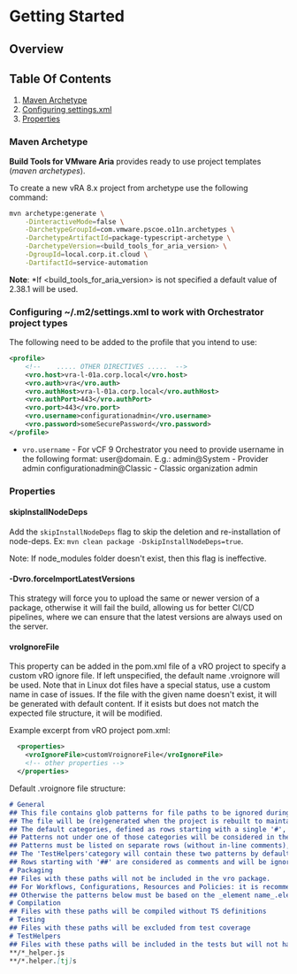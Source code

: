 [//]: # (DEFAULT TEMPLATE, Used if no others match)

[//]: # (Remove Comments when you are done)
[//]: # (What is this?)

# Getting Started

[//]: # (Additional Information on the topic goes here)

[//]: # (What will you learn)
[//]: # (Optional)

## Overview

[//]: # (Internal navigation)
[//]: # (Navigational links may have a short description after them separated by a `-`)

## Table Of Contents

1. [Maven Archetype](#maven-archetype)
3. [Configuring settings.xml](#configuring-m2settingsxml-to-work-with-orchestrator-project-types)
2. [Properties](#properties)

### Maven Archetype

**Build Tools for VMware Aria** provides ready to use project templates (*maven archetypes*).

To create a new vRA 8.x project from archetype use the following command:

```Bash
mvn archetype:generate \
    -DinteractiveMode=false \
    -DarchetypeGroupId=com.vmware.pscoe.o11n.archetypes \
    -DarchetypeArtifactId=package-typescript-archetype \
    -DarchetypeVersion=<build_tools_for_aria_version> \
    -DgroupId=local.corp.it.cloud \
    -DartifactId=service-automation
```

**Note**: *If <build_tools_for_aria_version> is not specified a default value of 2.38.1 will be used.

### Configuring ~/.m2/settings.xml to work with Orchestrator project types

The following need to be added to the profile that you intend to use:

```xml
<profile>
    <!--    ..... OTHER DIRECTIVES .....  -->
    <vro.host>vra-l-01a.corp.local</vro.host>
    <vro.auth>vra</vro.auth>
    <vro.authHost>vra-l-01a.corp.local</vro.authHost>
    <vro.authPort>443</vro.authPort>
    <vro.port>443</vro.port>
    <vro.username>configurationadmin</vro.username>
    <vro.password>someSecurePassword</vro.password>
</profile>
```

- `vro.username` - For vCF 9 Orchestrator you need to provide username in the following format: user@domain. E.g.:
  admin@System - Provider admin
  configurationadmin@Classic - Classic organization admin

### Properties

#### skipInstallNodeDeps

Add the `skipInstallNodeDeps` flag to skip the deletion and re-installation of node-deps. Ex: `mvn clean package -DskipInstallNodeDeps=true`.

Note: If node_modules folder doesn't exist, then this flag is ineffective.

#### -Dvro.forceImportLatestVersions

This strategy will force you to upload the same or newer version of a package, otherwise it will fail the build, allowing us for better CI/CD pipelines, where we can ensure that the latest versions are always used on the server.

#### vroIgnoreFile

This property can be added in the pom.xml file of a vRO project to specify a custom vRO ignore file.
If left unspecified, the default name .vroignore will be used.
Note that in Linux dot files have a special status, use a custom name in case of issues.
If the file with the given name doesn't exist, it will be generated with default content.
If it esists but does not match the expected file structure, it will be modified.

Example excerpt from vRO project pom.xml:
```xml
  <properties>
    <vroIgnoreFile>customVroignoreFile</vroIgnoreFile>
    <!-- other properties -->
  </properties>

```

Default .vroignore file structure:
```md
# General
## This file contains glob patterns for file paths to be ignored during compilation, packaging and testing.
## The file will be (re)generated when the project is rebuilt to maintain the default categories and patterns, ignoring blank lines and repeating comments.
## The default categories, defined as rows starting with a single '#', are 'General', 'Packaging', 'Compilation', 'Testing', 'TestHelpers'.
## Patterns not under one of those categories will be considered in the 'General' category and ignored during all operations.
## Patterns must be listed on separate rows (without in-line comments), can be negated with a single '!' at the start and will be trimmed before processing.
## The 'TestHelpers'category will contain these two patterns by default: '**/*_helper.js', '**/*.helper.[tj]s'
## Rows starting with '##' are considered as comments and will be ignored on processing.
# Packaging
## Files with these paths will not be included in the vro package.
## For Workflows, Configurations, Resources and Policies: it is recommended to use the 'General' category (will skip xml element generation).
## Otherwise the patterns below must be based on the _element name_.element_info.xml files in target/vro-sources/xml.
# Compilation
## Files with these paths will be compiled without TS definitions
# Testing
## Files with these paths will be excluded from test coverage
# TestHelpers
## Files with these paths will be included in the tests but will not have TS definitions and will not be included in the test coverage or the vro package
**/*_helper.js
**/*.helper.[tj]s
```
